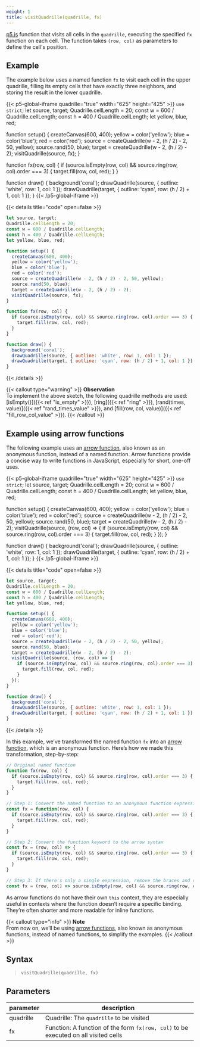```yaml
---
weight: 1
title: visitQuadrille(quadrille, fx)
---
```


[p5.js](https://p5js.org/) function that visits all cells in the `quadrille`, executing the specified `fx` function on each cell. The function takes `(row, col)` as parameters to define the cell's position.

## Example

The example below uses a named function `fx` to visit each cell in the upper quadrille, filling its empty cells that have exactly three neighbors, and storing the result in the lower quadrille.

{{< p5-global-iframe quadrille="true" width="625" height="425" >}}
`use strict`;
let source, target;
Quadrille.cellLength = 20;
const w = 600 / Quadrille.cellLength;
const h = 400 / Quadrille.cellLength;
let yellow, blue, red;

function setup() {
  createCanvas(600, 400);
  yellow = color('yellow');
  blue = color('blue');
  red = color('red');
  source = createQuadrille(w - 2, (h / 2) - 2, 50, yellow);
  source.rand(50, blue);
  target = createQuadrille(w - 2, (h / 2) - 2);
  visitQuadrille(source, fx);
}

function fx(row, col) {
  if (source.isEmpty(row, col) && source.ring(row, col).order === 3) {
    target.fill(row, col, red);
  }
}

function draw() {
  background('coral');
  drawQuadrille(source, { outline: 'white', row: 1, col: 1 });
  drawQuadrille(target, { outline: 'cyan', row: (h / 2) + 1, col: 1 });
}
{{< /p5-global-iframe >}}

{{< details title="code" open=false >}}
```js
let source, target;
Quadrille.cellLength = 20;
const w = 600 / Quadrille.cellLength;
const h = 400 / Quadrille.cellLength;
let yellow, blue, red;

function setup() {
  createCanvas(600, 400);
  yellow = color('yellow');
  blue = color('blue');
  red = color('red');
  source = createQuadrille(w - 2, (h / 2) - 2, 50, yellow);
  source.rand(50, blue);
  target = createQuadrille(w - 2, (h / 2) - 2);
  visitQuadrille(source, fx);
}

function fx(row, col) {
  if (source.isEmpty(row, col) && source.ring(row, col).order === 3) {
    target.fill(row, col, red);
  }
}

function draw() {
  background('coral');
  drawQuadrille(source, { outline: 'white', row: 1, col: 1 });
  drawQuadrille(target, { outline: 'cyan', row: (h / 2) + 1, col: 1 });
}
```
{{< /details >}}

{{< callout type="warning" >}}
**Observation**  
To implement the above sketch, the following quadrille methods are used: [isEmpty()]({{< ref "is_empty" >}}), [ring]({{< ref "ring" >}}), [rand(times, value)]({{< ref "rand_times_value" >}}), and [fill(row, col, value)]({{< ref "fill_row_col_value" >}}).
{{< /callout >}}

## Example using arrow functions

The following example uses an [arrow function](https://www.w3schools.com/js/js_arrow_function.asp), also known as an anonymous function, instead of a named function. Arrow functions provide a concise way to write functions in JavaScript, especially for short, one-off uses.

{{< p5-global-iframe quadrille="true" width="625" height="425" >}}
`use strict`;
let source, target;
Quadrille.cellLength = 20;
const w = 600 / Quadrille.cellLength;
const h = 400 / Quadrille.cellLength;
let yellow, blue, red;

function setup() {
  createCanvas(600, 400);
  yellow = color('yellow');
  blue = color('blue');
  red = color('red');
  source = createQuadrille(w - 2, (h / 2) - 2, 50, yellow);
  source.rand(50, blue);
  target = createQuadrille(w - 2, (h / 2) - 2);
  visitQuadrille(source, (row, col) => {
    if (source.isEmpty(row, col) && source.ring(row, col).order === 3) {
      target.fill(row, col, red);
    }
  });
}

function draw() {
  background('coral');
  drawQuadrille(source, { outline: 'white', row: 1, col: 1 });
  drawQuadrille(target, { outline: 'cyan', row: (h / 2) + 1, col: 1 });
}
{{< /p5-global-iframe >}}

{{< details title="code" open=false >}}
```js
let source, target;
Quadrille.cellLength = 20;
const w = 600 / Quadrille.cellLength;
const h = 400 / Quadrille.cellLength;
let yellow, blue, red;

function setup() {
  createCanvas(600, 400);
  yellow = color('yellow');
  blue = color('blue');
  red = color('red');
  source = createQuadrille(w - 2, (h / 2) - 2, 50, yellow);
  source.rand(50, blue);
  target = createQuadrille(w - 2, (h / 2) - 2);
  visitQuadrille(source, (row, col) => {
    if (source.isEmpty(row, col) && source.ring(row, col).order === 3) {
      target.fill(row, col, red);
    }
  });
}

function draw() {
  background('coral');
  drawQuadrille(source, { outline: 'white', row: 1, col: 1 });
  drawQuadrille(target, { outline: 'cyan', row: (h / 2) + 1, col: 1 });
}
```
{{< /details >}}

In this example, we’ve transformed the named function `fx` into an [arrow function](https://www.w3schools.com/js/js_arrow_function.asp), which is an anonymous function. Here’s how we made this transformation, step-by-step:

```js
// Original named function
function fx(row, col) {
  if (source.isEmpty(row, col) && source.ring(row, col).order === 3) {
    target.fill(row, col, red);
  }
}

// Step 1: Convert the named function to an anonymous function expression
const fx = function(row, col) {
  if (source.isEmpty(row, col) && source.ring(row, col).order === 3) {
    target.fill(row, col, red);
  }
}

// Step 2: Convert the function keyword to the arrow syntax
const fx = (row, col) => {
  if (source.isEmpty(row, col) && source.ring(row, col).order === 3) {
    target.fill(row, col, red);
  }
}

// Step 3: If there's only a single expression, remove the braces and return keyword
const fx = (row, col) => source.isEmpty(row, col) && source.ring(row, col).order === 3 ? target.fill(row, col, red) : null;
```

As arrow functions do not have their own `this` context, they are especially useful in contexts where the function doesn’t require a specific binding. They’re often shorter and more readable for inline functions.

{{< callout type="info" >}}
**Note**  
From now on, we’ll be using [arrow functions](https://www.w3schools.com/js/js_arrow_function.asp), also known as anonymous functions, instead of named functions, to simplify the examples.
{{< /callout >}}

## Syntax

> `visitQuadrille(quadrille, fx)`

## Parameters

| parameter | description                                                                                   |
|-----------|-----------------------------------------------------------------------------------------------|
| quadrille | Quadrille: The `quadrille` to be visited                                                      |
| fx        | Function: A function of the form `fx(row, col)` to be executed on all visited cells           |
